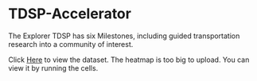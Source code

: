 # TDSP-Accelerator
The Explorer TDSP has six Milestones, including guided transportation research into a community of interest.

Click [Here](https://data.cityofnewyork.us/Public-Safety/Motor-Vehicle-Collisions-Crashes/h9gi-nx95/about_data) to view the dataset. The heatmap is too big to upload. You can view it by running the cells.
